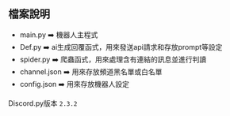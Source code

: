 ## 檔案說明
- main.py ➡️ 機器人主程式
- Def.py ➡️ ai生成回覆函式，用來發送api請求和存放prompt等設定 
- spider.py ➡️ 爬蟲函式，用來處理含有連結的訊息並進行判讀
- channel.json ➡️ 用來存放頻道黑名單或白名單
- config.json ➡️ 用來存放機器人設定

Discord.py版本 `2.3.2`